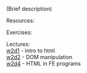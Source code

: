 (Brief description)

Resources:

Exercises:

Lectures:  
	[w2d1](https://drive.google.com/open?id=1RTzaAILum1I7MsErjw5z-OCCawgeC-pUJYZG0r1qwmE)  - intro to html  
	[w2d2](https://drive.google.com/open?id=13ir7s_Ll8cE6SgT4ub9SMcSHLRhPYPjcQLNxBuuZ69g)  - DOM manipulation  
	[w2d4](https://drive.google.com/open?id=18vMbQ52CX9CNxlIBW35V8leW0m8A9_RDqocdwat19tM)  - HTML in FE programs
